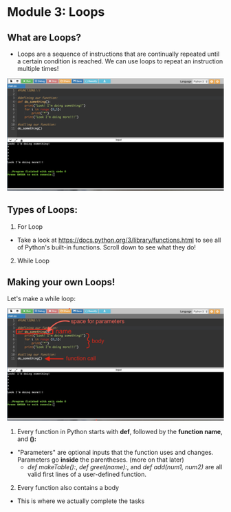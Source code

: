 # Module 3: Loops

## What are Loops?
* Loops are a sequence of instructions that are continually repeated until a certain condition is reached. We can use loops to repeat an instruction multiple times!

<img src="https://github.com/anorris25/BeginnerCSManual/blob/a6f409a8635337a95234dd67dde936694c0428b6/Images/Functions%20Example.png" alt="app store" width="800"/>

## Types of Loops:
1. For Loop
* Take a look at https://docs.python.org/3/library/functions.html to see all of Python's built-in functions. Scroll down to see what they do!
2. While Loop

## Making your own Loops!

Let's make a while loop:

<img src="https://github.com/anorris25/BeginnerCSManual/blob/66861bbc0a9b449be7bed090ccdbd56dc98e93ef/Images/FunctionsExMarked.jpg" alt="app store" width="800"/>

1. Every function in Python starts with __def__, followed by the __function name__, and __():__
* "Parameters" are optional inputs that the function uses and changes. Parameters go __inside__ the parentheses. (more on that later)
  * _def makeTable():_, _def greet(name):_, and _def add(num1, num2)_ are all valid first lines of a user-defined function.

2. Every function also contains a body
* This is where we actually complete the tasks



